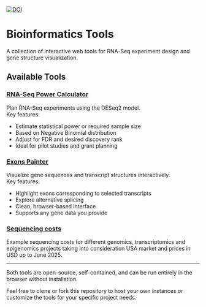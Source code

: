 <a href="https://doi.org/10.5281/zenodo.15337793"><img src="https://zenodo.org/badge/976115941.svg" alt="DOI"></a>

# Bioinformatics Tools

A collection of interactive web tools for RNA-Seq experiment design and gene structure visualization.

## Available Tools

### [RNA-Seq Power Calculator](https://rafalwoycicki.github.io/power_calculator/index.html)

Plan RNA-Seq experiments using the DESeq2 model.  
Key features:
- Estimate statistical power or required sample size
- Based on Negative Binomial distribution
- Adjust for FDR and desired discovery rank
- Ideal for pilot studies and grant planning


### [Exons Painter](https://rafalwoycicki.github.io/exons_painter/exons.html)

Visualize gene sequences and transcript structures interactively.  
Key features:
- Highlight exons corresponding to selected transcripts
- Explore alternative splicing
- Clean, browser-based interface
- Supports any gene data you provide


### [Sequencing costs](https://rafalwoycicki.github.io/genomics/costs.html)

Example sequencing costs for different genomics, transcriptomics and epigenomics projects taking into consideration USA market and prices in USD up to June 2025.

---

Both tools are open-source, self-contained, and can be run entirely in the browser without installation.

Feel free to clone or fork this repository to host your own instances or customize the tools for your specific project needs.
